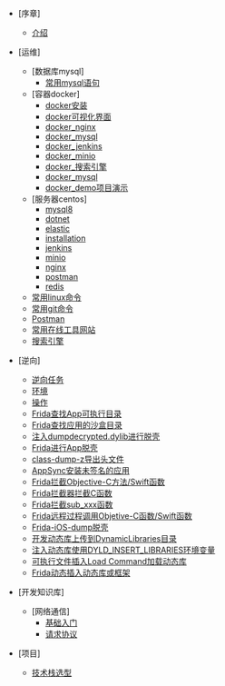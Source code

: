 - [序章]
  - [介绍](README.md)
- [运维]
  - [数据库mysql]
    - [常用mysql语句](/ops/database/statement.md)
  - [容器docker]
    - [docker安装](/ops/docker/dockerPackage.md)
    - [docker可视化界面](/ops/docker/dockerPortainer.md)
    <!-- - [初始化文件](/ops/docker/dockerInit.md) -->
    - [docker_nginx](/ops/docker/dockerNginx.md)
    - [docker_mysql](/ops/docker/dockerMysql.md)
    <!-- - [docker_jexus](/ops/docker/dockerJexus.md) -->
    - [docker_jenkins](/ops/docker/dockerJenkins.md)
    - [docker_minio](/ops/docker/dockerMinio.md)
    - [docker_搜索引擎](/ops/docker/dockerEs.md)
    - [docker_mysql](/ops/docker/dockerMysql.md)
    - [docker_demo项目演示](/ops/docker/dockerDemo.md)
  - [服务器centos]
    - [mysql8](/ops/centos/installation.md)
    - [dotnet](/ops/centos/dotnet.md)
    - [elastic](/ops/centos/elastic.md)
    - [installation](/ops/centos/installation.md)
    - [jenkins](/ops/centos/jenkins.md)
    - [minio](/ops/centos/minio.md)
    - [nginx](/ops/centos/nginx.md)
    - [postman](/ops/centos/postman.md)
    - [redis](/ops/centos/redis.md)
  - [常用linux命令](/ops/linux.md)
  - [常用git命令](/ops/git.md)
  - [Postman](/ops/postman.md)
  - [常用在线工具网站](/ops/my_tools.md)
  - [搜索引擎](/ops/elasticsearch.md)
- [逆向]
  - [逆向任务](/re/task.md)
  - [环境](/re/environment.md)
  - [操作](/re/operation.md)
  - [Frida查找App可执行目录](/re/performDirectory.md)
  - [Frida查找应用的沙盒目录](/re/sandboxDirectory.md)
  - [注入dumpdecrypted.dylib进行脱壳](/re/dumpdecryptedHulling.md)
  - [Frida进行App脱壳](/re/fridaAPPHulling.md)
  - [class-dump-z导出头文件](/re/classDump.md)
  - [AppSync安装未签名的应用](/re/unsigned.md)
  - [Frida拦截Objective-C方法/Swift函数](/re/interceptObjectiveCFunction.md)
  - [Frida拦截器拦截C函数](/re/interceptCFunction.md)
  - [Frida拦截sub_xxx函数](/re/interceptSubFunction.md)
  - [Frida远程过程调用Objetive-C函数/Swift函数](/re/interceptObjectiveCCall.md)
  - [Frida-iOS-dump脱壳](/re/fridaIOSDumpHulling.md)
  - [开发动态库上传到DynamicLibraries目录](/re/developDynamicLibraries.md)
  - [注入动态库使用DYLD_INSERT_LIBRARIES环境变量](/re/injectionDynamicLibraries.md)
  - [可执行文件插入Load Command加载动态库](/re/executableFileInsertion.md)
  - [Frida动态插入动态库或框架](/re/fridaDynamicInsertion.md)
  
- [开发知识库]
  - [网络通信]
    - [基础入门](/dev/network/net.md)
    - [请求协议](/dev/network/http-https.md)
- [项目]
  - [技术栈选型](/project/techstack.md)